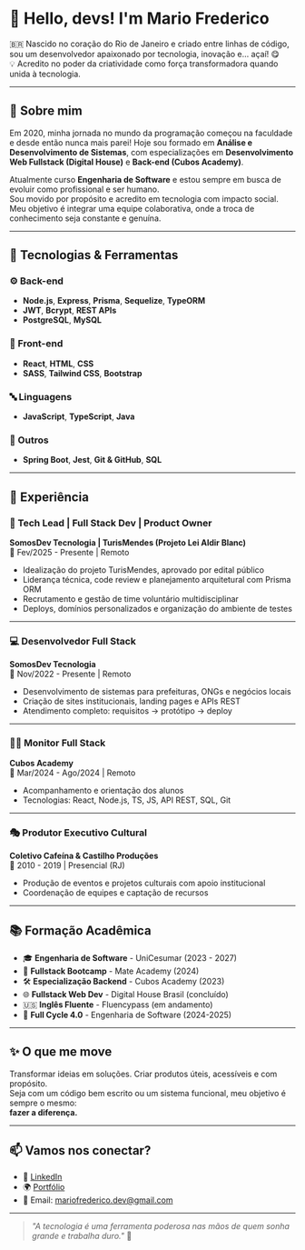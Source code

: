 # 👋 Hello, devs! I'm Mario Frederico

🇧🇷 Nascido no coração do Rio de Janeiro e criado entre linhas de código, sou um desenvolvedor apaixonado por tecnologia, inovação e… açaí! 😋  
💡 Acredito no poder da criatividade como força transformadora quando unida à tecnologia.

---

## 🚀 Sobre mim

Em 2020, minha jornada no mundo da programação começou na faculdade e desde então nunca mais parei! Hoje sou formado em **Análise e Desenvolvimento de Sistemas**, com especializações em **Desenvolvimento Web Fullstack (Digital House)** e **Back-end (Cubos Academy)**.

Atualmente curso **Engenharia de Software** e estou sempre em busca de evoluir como profissional e ser humano.  
Sou movido por propósito e acredito em tecnologia com impacto social. Meu objetivo é integrar uma equipe colaborativa, onde a troca de conhecimento seja constante e genuína.

---

## 🧠 Tecnologias & Ferramentas

### ⚙️ Back-end
- **Node.js**, **Express**, **Prisma**, **Sequelize**, **TypeORM**
- **JWT**, **Bcrypt**, **REST APIs**
- **PostgreSQL**, **MySQL**

### 🎨 Front-end
- **React**, **HTML**, **CSS**
- **SASS**, **Tailwind CSS**, **Bootstrap**

### 🔤 Linguagens
- **JavaScript**, **TypeScript**, **Java**

### 🔧 Outros
- **Spring Boot**, **Jest**, **Git & GitHub**, **SQL**

---

## 🧩 Experiência

### 🧭 Tech Lead | Full Stack Dev | Product Owner  
**SomosDev Tecnologia | TurisMendes (Projeto Lei Aldir Blanc)**  
📍 Fev/2025 - Presente | Remoto  
- Idealização do projeto TurisMendes, aprovado por edital público
- Liderança técnica, code review e planejamento arquitetural com Prisma ORM
- Recrutamento e gestão de time voluntário multidisciplinar
- Deploys, domínios personalizados e organização do ambiente de testes

---

### 💻 Desenvolvedor Full Stack  
**SomosDev Tecnologia**  
📍 Nov/2022 - Presente | Remoto  
- Desenvolvimento de sistemas para prefeituras, ONGs e negócios locais
- Criação de sites institucionais, landing pages e APIs REST
- Atendimento completo: requisitos → protótipo → deploy

---

### 👨‍🏫 Monitor Full Stack  
**Cubos Academy**  
📍 Mar/2024 - Ago/2024 | Remoto  
- Acompanhamento e orientação dos alunos
- Tecnologias: React, Node.js, TS, JS, API REST, SQL, Git

---

### 🎭 Produtor Executivo Cultural  
**Coletivo Cafeína & Castilho Produções**  
📍 2010 - 2019 | Presencial (RJ)  
- Produção de eventos e projetos culturais com apoio institucional
- Coordenação de equipes e captação de recursos

---

## 📚 Formação Acadêmica

- 🎓 **Engenharia de Software** - UniCesumar (2023 - 2027)
- 🧪 **Fullstack Bootcamp** - Mate Academy (2024)
- 🛠️ **Especialização Backend** - Cubos Academy (2023)
- 🌐 **Fullstack Web Dev** - Digital House Brasil (concluído)
- 🇺🇸 **Inglês Fluente** - Fluencypass (em andamento)
- 🔄 **Full Cycle 4.0** - Engenharia de Software (2024-2025)

---

## ✨ O que me move

Transformar ideias em soluções. Criar produtos úteis, acessíveis e com propósito.  
Seja com um código bem escrito ou um sistema funcional, meu objetivo é sempre o mesmo:  
**fazer a diferença.**

---

## 📫 Vamos nos conectar?

- 💼 [LinkedIn](https://www.linkedin.com/in/seu-perfil)
- 🌍 [Portfólio](https://seu-portfolio.com)
- 💌 Email: mariofrederico.dev@gmail.com

---

> *"A tecnologia é uma ferramenta poderosa nas mãos de quem sonha grande e trabalha duro."* 🚀

